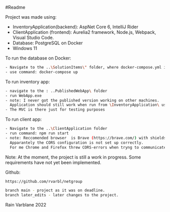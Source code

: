 #Readme

Project was made using:
- InventoryApplication(backend): AspNet Core 6, IntelliJ Rider
- ClientApplication (frontend): Aurelia2 framework, Node.js, Webpack, Visual Studio Code.
- Database: PostgreSQL on Docker
- Windows 11


To run the database on Docker:
~~~sh
- Navigate to the ..\SolutionItems\" folder, where docker-compose.yml is located.
- use command: docker-compose up
~~~

To run inventory app:

~~~sh
- navigate to the : ..PublishedWebApp\ folder
- run WebApp.exe
- note: I never got the published version working on other machines. 
  Application should still work when run from \InventoryApplication\ using an IDE.
- The MVC is there just for testing purposes
~~~

To run client app:
~~~sh
- Navigate to the ..\ClientApplication folder
- run command: npm run start
- note: Reccomended browser  is Brave (https://brave.com/) with shields down.
  Apparantely the CORS configuration is not set up correctly.
  For me Chrome and Firefox threw CORS-errors when tryng to communicate with the Inventory app.
~~~

Note: At the moment, the project is still a work in progress.
Some requirements have not yet been implemented.

Github:
~~~sh
https://github.com/rvarbl/netgroup

branch main - project as it was on deadline.
branch later_edits - later changes to the project.
~~~

Rain Varblane 2022
